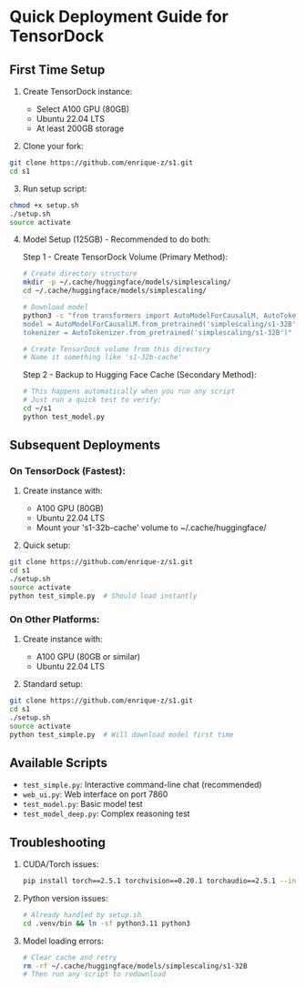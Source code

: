 # Quick Deployment Guide for TensorDock

## First Time Setup

1. Create TensorDock instance:
   - Select A100 GPU (80GB)
   - Ubuntu 22.04 LTS
   - At least 200GB storage

2. Clone your fork:
```bash
git clone https://github.com/enrique-z/s1.git
cd s1
```

3. Run setup script:
```bash
chmod +x setup.sh
./setup.sh
source activate
```

4. Model Setup (125GB) - Recommended to do both:

   Step 1 - Create TensorDock Volume (Primary Method):
   ```bash
   # Create directory structure
   mkdir -p ~/.cache/huggingface/models/simplescaling/
   cd ~/.cache/huggingface/models/simplescaling/

   # Download model
   python3 -c "from transformers import AutoModelForCausalLM, AutoTokenizer; \
   model = AutoModelForCausalLM.from_pretrained('simplescaling/s1-32B', torch_dtype='auto', device_map='auto'); \
   tokenizer = AutoTokenizer.from_pretrained('simplescaling/s1-32B')"

   # Create TensorDock volume from this directory
   # Name it something like 's1-32b-cache'
   ```

   Step 2 - Backup to Hugging Face Cache (Secondary Method):
   ```bash
   # This happens automatically when you run any script
   # Just run a quick test to verify:
   cd ~/s1
   python test_model.py
   ```

## Subsequent Deployments

### On TensorDock (Fastest):
1. Create instance with:
   - A100 GPU (80GB)
   - Ubuntu 22.04 LTS
   - Mount your 's1-32b-cache' volume to ~/.cache/huggingface/

2. Quick setup:
```bash
git clone https://github.com/enrique-z/s1.git
cd s1
./setup.sh
source activate
python test_simple.py  # Should load instantly
```

### On Other Platforms:
1. Create instance with:
   - A100 GPU (80GB or similar)
   - Ubuntu 22.04 LTS

2. Standard setup:
```bash
git clone https://github.com/enrique-z/s1.git
cd s1
./setup.sh
source activate
python test_simple.py  # Will download model first time
```

## Available Scripts

- `test_simple.py`: Interactive command-line chat (recommended)
- `web_ui.py`: Web interface on port 7860
- `test_model.py`: Basic model test
- `test_model_deep.py`: Complex reasoning test

## Troubleshooting

1. CUDA/Torch issues:
   ```bash
   pip install torch==2.5.1 torchvision==0.20.1 torchaudio==2.5.1 --index-url https://download.pytorch.org/whl/cu118
   ```

2. Python version issues:
   ```bash
   # Already handled by setup.sh
   cd .venv/bin && ln -sf python3.11 python3
   ```

3. Model loading errors:
   ```bash
   # Clear cache and retry
   rm -rf ~/.cache/huggingface/models/simplescaling/s1-32B
   # Then run any script to redownload
   ``` 